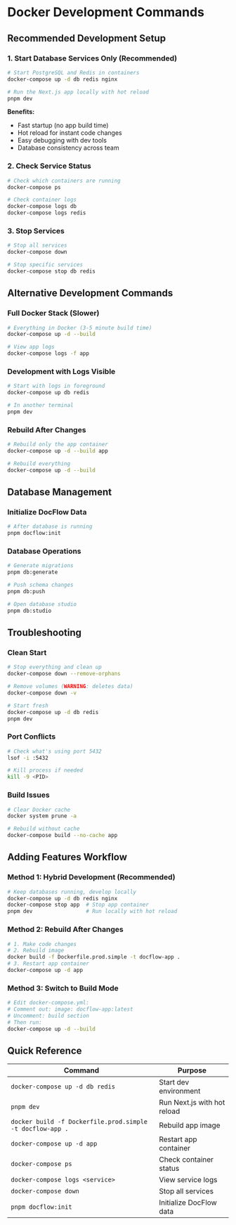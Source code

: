 # Docker Development Commands

## Recommended Development Setup

### 1. Start Database Services Only (Recommended)

```bash
# Start PostgreSQL and Redis in containers
docker-compose up -d db redis nginx

# Run the Next.js app locally with hot reload
pnpm dev
```

**Benefits:**

- Fast startup (no app build time)
- Hot reload for instant code changes
- Easy debugging with dev tools
- Database consistency across team

### 2. Check Service Status

```bash
# Check which containers are running
docker-compose ps

# Check container logs
docker-compose logs db
docker-compose logs redis
```

### 3. Stop Services

```bash
# Stop all services
docker-compose down

# Stop specific services
docker-compose stop db redis
```

## Alternative Development Commands

### Full Docker Stack (Slower)

```bash
# Everything in Docker (3-5 minute build time)
docker-compose up -d --build

# View app logs
docker-compose logs -f app
```

### Development with Logs Visible

```bash
# Start with logs in foreground
docker-compose up db redis

# In another terminal
pnpm dev
```

### Rebuild After Changes

```bash
# Rebuild only the app container
docker-compose up -d --build app

# Rebuild everything
docker-compose up -d --build
```

## Database Management

### Initialize DocFlow Data

```bash
# After database is running
pnpm docflow:init
```

### Database Operations

```bash
# Generate migrations
pnpm db:generate

# Push schema changes
pnpm db:push

# Open database studio
pnpm db:studio
```

## Troubleshooting

### Clean Start

```bash
# Stop everything and clean up
docker-compose down --remove-orphans

# Remove volumes (WARNING: deletes data)
docker-compose down -v

# Start fresh
docker-compose up -d db redis
pnpm dev
```

### Port Conflicts

```bash
# Check what's using port 5432
lsof -i :5432

# Kill process if needed
kill -9 <PID>
```

### Build Issues

```bash
# Clear Docker cache
docker system prune -a

# Rebuild without cache
docker-compose build --no-cache app
```

## Adding Features Workflow

### Method 1: Hybrid Development (Recommended)

```bash
# Keep databases running, develop locally
docker-compose up -d db redis nginx
docker-compose stop app  # Stop app container
pnpm dev                 # Run locally with hot reload
```

### Method 2: Rebuild After Changes

```bash
# 1. Make code changes
# 2. Rebuild image
docker build -f Dockerfile.prod.simple -t docflow-app .
# 3. Restart app container
docker-compose up -d app
```

### Method 3: Switch to Build Mode

```bash
# Edit docker-compose.yml:
# Comment out: image: docflow-app:latest
# Uncomment: build section
# Then run:
docker-compose up -d --build
```

## Quick Reference

| Command                                                   | Purpose                     |
| --------------------------------------------------------- | --------------------------- |
| `docker-compose up -d db redis`                           | Start dev environment       |
| `pnpm dev`                                                | Run Next.js with hot reload |
| `docker build -f Dockerfile.prod.simple -t docflow-app .` | Rebuild app image           |
| `docker-compose up -d app`                                | Restart app container       |
| `docker-compose ps`                                       | Check container status      |
| `docker-compose logs <service>`                           | View service logs           |
| `docker-compose down`                                     | Stop all services           |
| `pnpm docflow:init`                                       | Initialize DocFlow data     |
